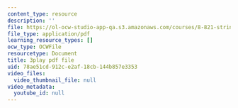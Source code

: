 ```yaml
---
content_type: resource
description: ''
file: https://ol-ocw-studio-app-qa.s3.amazonaws.com/courses/8-821-string-theory-and-holographic-duality-fall-2014/78ae51cd912ce2af18cb144b857e3353_owhNn20aZo8.pdf
file_type: application/pdf
learning_resource_types: []
ocw_type: OCWFile
resourcetype: Document
title: 3play pdf file
uid: 78ae51cd-912c-e2af-18cb-144b857e3353
video_files:
  video_thumbnail_file: null
video_metadata:
  youtube_id: null
---
```

